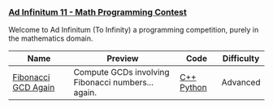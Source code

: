 
### [Ad Infinitum 11 - Math Programming Contest](https://www.hackerrank.com/contests/infinitum11)
Welcome to Ad Infinitum (To Infinity) a programming competition, purely in the mathematics domain.


Name | Preview | Code | Difficulty
---- | ------- | ---- | ----------
[Fibonacci GCD Again](https://www.hackerrank.com/contests/infinitum11/challenges/fibonacci-gcd-again)|Compute GCDs involving Fibonacci numbers... again.|[C++](fibonacci-gcd-again.cpp) [Python](fibonacci-gcd-again.py)|Advanced

